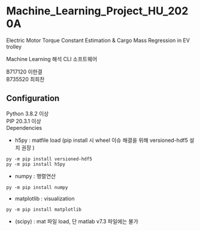# Machine_Learning_Project_HU_2020A

Electric Motor Torque Constant Estimation & Cargo Mass Regression in EV trolley  

Machine Learning 해석 CLI 소프트웨어  

B717120 이한결  
B735520 최희찬  

## Configuration  
Python 3.8.2 이상  
PIP 20.3.1 이상  
Dependencies   
* h5py : matfile load (pip install 시 wheel 이슈 해결을 위해 versioned-hdf5 설치 권장 )
```{.bash}
py -m pip install versioned-hdf5
py -m pip install h5py
```
* numpy : 행렬연산  
```{.bash}
py -m pip install numpy
```
* matplotlib : visualization
```{.bash}
py -m pip install matplotlib
```
* (scipy) : mat 파일 load, 단 matlab v7.3 파일에는 불가
